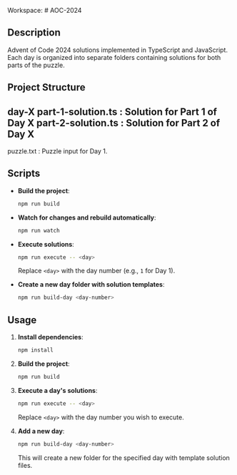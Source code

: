 Workspace: # AOC-2024

## Description

Advent of Code 2024 solutions implemented in TypeScript and JavaScript. Each day is organized into separate folders containing solutions for both parts of the puzzle.

## Project Structure

day-X
part-1-solution.ts
: Solution for Part 1 of Day X
part-2-solution.ts
: Solution for Part 2 of Day X
  -
puzzle.txt
: Puzzle input for Day 1.

## Scripts

- **Build the project**:

  ```sh
  npm run build
  ```

- **Watch for changes and rebuild automatically**:

  ```sh
  npm run watch
  ```

- **Execute solutions**:

  ```sh
  npm run execute -- <day>
  ```

  Replace `<day>` with the day number (e.g., `1` for Day 1).

- **Create a new day folder with solution templates**:

  ```sh
  npm run build-day <day-number>
  ```

## Usage

1. **Install dependencies**:

   ```sh
   npm install
   ```

2. **Build the project**:

   ```sh
   npm run build
   ```

3. **Execute a day's solutions**:

   ```sh
   npm run execute -- <day>
   ```

   Replace `<day>` with the day number you wish to execute.

4. **Add a new day**:

   ```sh
   npm run build-day <day-number>
   ```

   This will create a new folder for the specified day with template solution files.